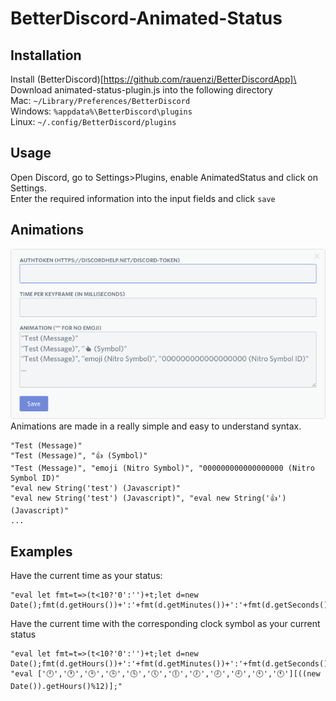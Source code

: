 # BetterDiscord-Animated-Status

## Installation
Install (BetterDiscord)[https://github.com/rauenzi/BetterDiscordApp]\
Download animated-status-plugin.js into the following directory\
Mac: `~/Library/Preferences/BetterDiscord`\
Windows: `%appdata%\BetterDiscord\plugins`\
Linux: `~/.config/BetterDiscord/plugins`

## Usage
Open Discord, go to Settings\>Plugins, enable AnimatedStatus and click on Settings.\
Enter the required information into the input fields and click `save`

## Animations
![Settings Page](/screenshots/settings.png?raw=true)
Animations are made in a really simple and easy to understand syntax.
```
"Test (Message)"
"Test (Message)", "👍 (Symbol)"
"Test (Message)", "emoji (Nitro Symbol)", "000000000000000000 (Nitro Symbol ID)"
"eval new String('test') (Javascript)"
"eval new String('test') (Javascript)", "eval new String('👍') (Javascript)"
...
```
## Examples
Have the current time as your status:
```
"eval let fmt=t=>(t<10?'0':'')+t;let d=new Date();fmt(d.getHours())+':'+fmt(d.getMinutes())+':'+fmt(d.getSeconds());"
```

Have the current time with the corresponding clock symbol as your current status
```
"eval let fmt=t=>(t<10?'0':'')+t;let d=new Date();fmt(d.getHours())+':'+fmt(d.getMinutes())+':'+fmt(d.getSeconds());", "eval ['🕛','🕐','🕑','🕒','🕓','🕔','🕕','🕖','🕗','🕘','🕙','🕚'][((new Date()).getHours()%12)];"
```
